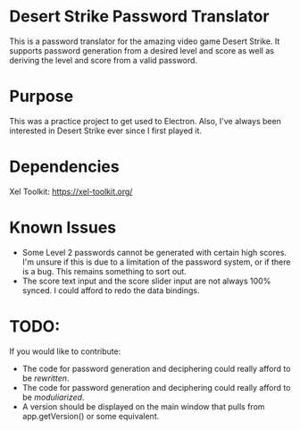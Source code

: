 # Desert Strike Password Translator

This is a password translator for the amazing video game Desert Strike. It supports password generation from a desired level and score as well as deriving the level and score from a valid password.

# Purpose

This was a practice project to get used to Electron. Also, I've always been interested in Desert Strike ever since I first played it.

# Dependencies

Xel Toolkit: https://xel-toolkit.org/

# Known Issues

- Some Level 2 passwords cannot be generated with certain high scores. I'm unsure if this is due to a limitation of the password system, or if there is a bug. This remains something to sort out.
- The score text input and the score slider input are not always 100% synced. I could afford to redo the data bindings.

# TODO:

If you would like to contribute:

- The code for password generation and deciphering could really afford to be *rewritten*.
- The code for password generation and deciphering could really afford to be *moduliarized*.
- A version should be displayed on the main window that pulls from app.getVersion() or some equivalent.

